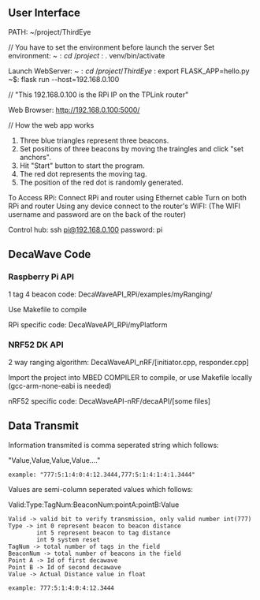 User Interface
--------------
PATH:
~/project/ThirdEye

// You have to set the environment before launch the server
Set environment:
~$: cd ~/project
~$: . venv/bin/activate

Launch WebServer:
~$: cd ~/project/ThirdEye
~$: export FLASK_APP=hello.py
~$: flask run --host=192.168.0.100

// "This 192.168.0.100 is the RPi IP on the TPLink router"

Web Browser:
http://192.168.0.100:5000/

// How the web app works
1. Three blue triangles represent three beacons.
2. Set positions of three beacons by moving the traingles and click "set anchors".
3. Hit "Start" button to start the program.
4. The red dot represents the moving tag.
5. The position of the red dot is randomly generated.

To Access RPi:
Connect RPi and router using Ethernet cable
Turn on both RPi and router
Using any device connect to the router's WIFI:
(The WIFI username and password are on the back of the router)

Control hub:
ssh pi@192.168.0.100
password: pi


DecaWave Code
-------------

### Raspberry Pi API
1 tag 4 beacon code: DecaWaveAPI_RPi/examples/myRanging/

Use Makefile to compile

RPi specific code: DecaWaveAPI_RPi/myPlatform

### NRF52 DK API
2 way ranging algorithm: DecaWaveAPI_nRF/[initiator.cpp, responder.cpp]

Import the project into MBED COMPILER to compile, or use Makefile locally (gcc-arm-none-eabi is needed)

nRF52 specific code: DecaWaveAPI-nRF/decaAPI/[some files] 

Data Transmit
--------------------
Information transmited is comma seperated string which follows:

"Value,Value,Value,Value...."

    example: "777:5:1:4:0:4:12.3444,777:5:1:4:1:4:1.3444"

Values are semi-column seperated values which follows:

Valid:Type:TagNum:BeaconNum:pointA:pointB:Value

    Valid -> valid bit to verify transmission, only valid number int(777)
    Type -> int 0 represent beacon to beacon distance
            int 5 represent beacon to tag distance
            int 9 system reset
    TagNum -> total number of tags in the field
    BeaconNum -> total number of beacons in the field
    Point A -> Id of first decawave
    Point B -> Id of second decawave
    Value -> Actual Distance value in float

    example: 777:5:1:4:0:4:12.3444





